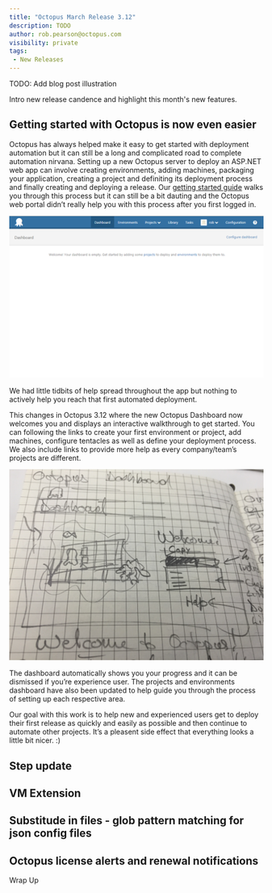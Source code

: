 ```yaml
---
title: "Octopus March Release 3.12"
description: TODO
author: rob.pearson@octopus.com
visibility: private
tags: 
 - New Releases
---
```


TODO: Add blog post illustration

Intro new release candence and highlight this month's new features.

## Getting started with Octopus is now even easier

Octopus has always helped make it easy to get started with deployment automation but it can still be a long and complicated road to complete automation nirvana.  Setting up a new Octopus server to deploy an ASP.NET web app can involve creating environments, adding machines, packaging your application, creating a project and definiting its deployment process and finally creating and deploying a release.  Our [getting started guide](https://octopus.com/docs/getting-started) walks you through this process but it can still be a bit dauting and the Octopus web portal didn’t really help you with this process after you first logged in.

![](octopus-empty-state.png)

We had little tidbits of help spread throughout the app but nothing to  actively help you reach that first automated deployment.

This changes in Octopus 3.12 where the new Octopus Dashboard now welcomes you and displays an interactive walkthrough to get started.  You can following the links to create your first environment or project, add machines, configure tentacles as well as define your deployment process.  We also include links to provide more help as every company/team’s projects are different.  

![](octopus-dashboard-sketch.jpg)

The dashboard automatically shows you your progress and it can be dismissed if you’re experience user.  The projects and environments dashboard have also been updated to help guide you through the process of setting up each respective area.  

Our goal with this work is to help new and experienced users get to deploy their first release as quickly and easily as possible and then continue to automate other projects.  It’s a pleasent side effect that everything looks a little bit nicer. :)

## Step update


## VM Extension

## Substitude in files - glob pattern matching for json config files

## Octopus license alerts and renewal notifications

Wrap Up
